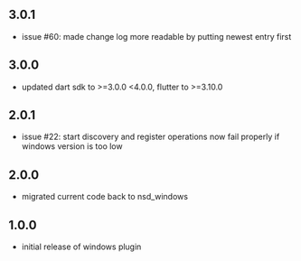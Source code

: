 ## 3.0.1

* issue #60: made change log more readable by putting newest entry first

## 3.0.0

* updated dart sdk to >=3.0.0 <4.0.0, flutter to >=3.10.0

## 2.0.1

* issue #22: start discovery and register operations now fail properly if windows version is too low

## 2.0.0

* migrated current code back to nsd_windows

## 1.0.0

* initial release of windows plugin
